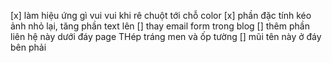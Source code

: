 [x] làm hiệu ứng gì vui vui khi rê chuột tới chỗ color
[x] phần đặc tính kéo ảnh nhỏ lại, tăng phần text lên
[] thay email form trong blog
[] thêm phần liên hệ này dưới đáy page THép tráng men và ốp tường
[] mũi tên này ở đáy bên phải